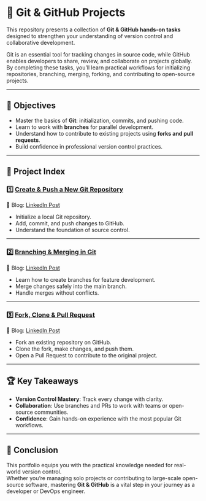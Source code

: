 # 🧩 Git & GitHub Projects

This repository presents a collection of **Git & GitHub hands-on tasks** designed to strengthen your understanding of version control and collaborative development.  

Git is an essential tool for tracking changes in source code, while GitHub enables developers to share, review, and collaborate on projects globally.  
By completing these tasks, you’ll learn practical workflows for initializing repositories, branching, merging, forking, and contributing to open-source projects.

---

## 🎯 Objectives
- Master the basics of **Git**: initialization, commits, and pushing code.  
- Learn to work with **branches** for parallel development.  
- Understand how to contribute to existing projects using **forks and pull requests**.  
- Build confidence in professional version control practices.

---

## 📂 Project Index

### 1️⃣ [Create & Push a New Git Repository](./task-1-create-push-repo/README.md)  
📖 Blog: [LinkedIn Post](https://www.linkedin.com/posts/aman-kant-mahto_creating-and-pushing-a-new-git-repository-activity-7257662658290585601-PifK?utm_source=share&utm_medium=member_desktop)  
- Initialize a local Git repository.  
- Add, commit, and push changes to GitHub.  
- Understand the foundation of source control.

---

### 2️⃣ [Branching & Merging in Git](./task-2-branch-merge/README.md)  
📖 Blog: [LinkedIn Post](https://www.linkedin.com/posts/aman-kant-mahto_git-branching-and-merging-activity-7257670270126047232-PSx5?utm_source=share&utm_medium=member_desktop)  
- Learn how to create branches for feature development.  
- Merge changes safely into the main branch.  
- Handle merges without conflicts.

---

### 3️⃣ [Fork, Clone & Pull Request](./task-3-fork-clone-pr/README.md)  
📖 Blog: [LinkedIn Post](https://www.linkedin.com/posts/aman-kant-mahto_forking-a-github-repository-and-creating-activity-7257677776332148736-O0Zx?utm_source=share&utm_medium=member_desktop)  
- Fork an existing repository on GitHub.  
- Clone the fork, make changes, and push them.  
- Open a Pull Request to contribute to the original project.

---

## 🏆 Key Takeaways
- **Version Control Mastery**: Track every change with clarity.  
- **Collaboration**: Use branches and PRs to work with teams or open-source communities.  
- **Confidence**: Gain hands-on experience with the most popular Git workflows.

---

## 🚀 Conclusion
This portfolio equips you with the practical knowledge needed for real-world version control.  
Whether you’re managing solo projects or contributing to large-scale open-source software, mastering **Git & GitHub** is a vital step in your journey as a developer or DevOps engineer.
